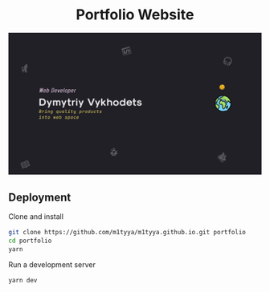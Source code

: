 <h1 align='center'>Portfolio Website</h1>

![Screenshot](./public/app.png)

## Deployment

Clone and install
```bash
git clone https://github.com/m1tyya/m1tyya.github.io.git portfolio
cd portfolio
yarn
```

Run a development server
```bash
yarn dev
```
